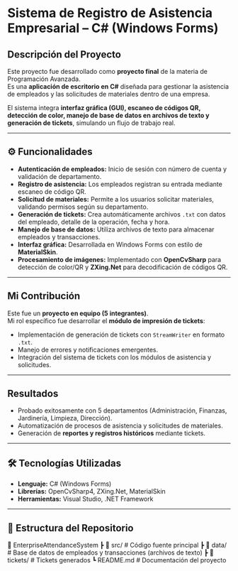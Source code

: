 # Sistema de Registro de Asistencia Empresarial – C# (Windows Forms)

##  Descripción del Proyecto
Este proyecto fue desarrollado como **proyecto final** de la materia de Programación Avanzada.  
Es una **aplicación de escritorio en C#** diseñada para gestionar la asistencia de empleados y las solicitudes de materiales dentro de una empresa.  

El sistema integra **interfaz gráfica (GUI), escaneo de códigos QR, detección de color, manejo de base de datos en archivos de texto y generación de tickets**, simulando un flujo de trabajo real.  

---

## ⚙️ Funcionalidades
- **Autenticación de empleados:** Inicio de sesión con número de cuenta y validación de departamento.  
- **Registro de asistencia:** Los empleados registran su entrada mediante escaneo de código QR.  
- **Solicitud de materiales:** Permite a los usuarios solicitar materiales, validando permisos según su departamento.  
- **Generación de tickets:** Crea automáticamente archivos `.txt` con datos del empleado, detalle de la operación, fecha y hora.  
- **Manejo de base de datos:** Utiliza archivos de texto para almacenar empleados y transacciones.  
- **Interfaz gráfica:** Desarrollada en Windows Forms con estilo de **MaterialSkin**.  
- **Procesamiento de imágenes:** Implementado con **OpenCvSharp** para detección de color/QR y **ZXing.Net** para decodificación de códigos QR.  

---

##  Mi Contribución
Este fue un **proyecto en equipo (5 integrantes)**.  
Mi rol específico fue desarrollar el **módulo de impresión de tickets**:  
- Implementación de generación de tickets con `StreamWriter` en formato `.txt`.  
- Manejo de errores y notificaciones emergentes.  
- Integración del sistema de tickets con los módulos de asistencia y solicitudes.  

---

##  Resultados
- Probado exitosamente con 5 departamentos (Administración, Finanzas, Jardinería, Limpieza, Dirección).  
- Automatización de procesos de asistencia y solicitudes de materiales.  
- Generación de **reportes y registros históricos** mediante tickets.  


---

## 🛠️ Tecnologías Utilizadas
- **Lenguaje:** C# (Windows Forms)  
- **Librerías:** OpenCvSharp4, ZXing.Net, MaterialSkin  
- **Herramientas:** Visual Studio, .NET Framework  

---

## 📂 Estructura del Repositorio
📁 EnterpriseAttendanceSystem
┣ 📂 src/ # Código fuente principal
┣ 📂 data/ # Base de datos de empleados y transacciones (archivos de texto)
┣ 📂 tickets/ # Tickets generados
┗ README.md # Documentación del proyecto
